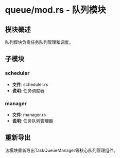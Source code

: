 # queue/mod.rs - 队列模块

## 模块概述

队列模块负责任务队列管理和调度。

## 子模块

### scheduler
- **文件**: scheduler.rs
- **说明**: 任务调度器

### manager
- **文件**: manager.rs
- **说明**: 任务队列管理器

## 重新导出

该模块重新导出TaskQueueManager等核心队列管理组件。